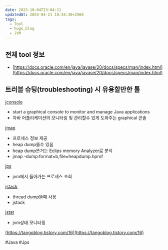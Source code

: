 ```yaml
---
date: 2023-10-04T23:04:11
updatedAt: 2024-04-21 18:34:36+2560
tags:
  - Tool
  - hugo_blog
  - JVM
---
```

## 전체 tool 정보

- [https://docs.oracle.com/en/java/javase/20/docs/specs/man/index.html](https://docs.oracle.com/en/java/javase/20/docs/specs/man/index.html)

## 트러블 슈팅(troubleshooting) 시 유용할만한 툴

[jconsole](https://docs.oracle.com/en/java/javase/20/docs/specs/man/jconsole.html)

- start a graphical console to monitor and manage Java applications
- 자바 어플리케이션의 모니터링 및 관리할수 있게 도와주는 graphical 콘솔

[jmap](https://docs.oracle.com/en/java/javase/20/docs/specs/man/jmap.html)

- 프로세스 정보 제공
- heap dump뜰수 있음
- heap dump뜬거는 Eclips memory Analyzer로 분석
- jmap -dump:format=b,file=heapdump.hprof

[jps](https://docs.oracle.com/en/java/javase/20/docs/specs/man/jps.html)

- jvm에서 돌아가는 프로세스 조회

[jstack](https://docs.oracle.com/en/java/javase/20/docs/specs/man/jstack.html)

- thread dump뜰때 사용
- jstack

[jstat](https://docs.oracle.com/en/java/javase/20/docs/specs/man/jstat.html)

- jvm상태 모니터링

[https://tangoblog.tistory.com/16](https://tangoblog.tistory.com/16)

#Java 
#Jps 